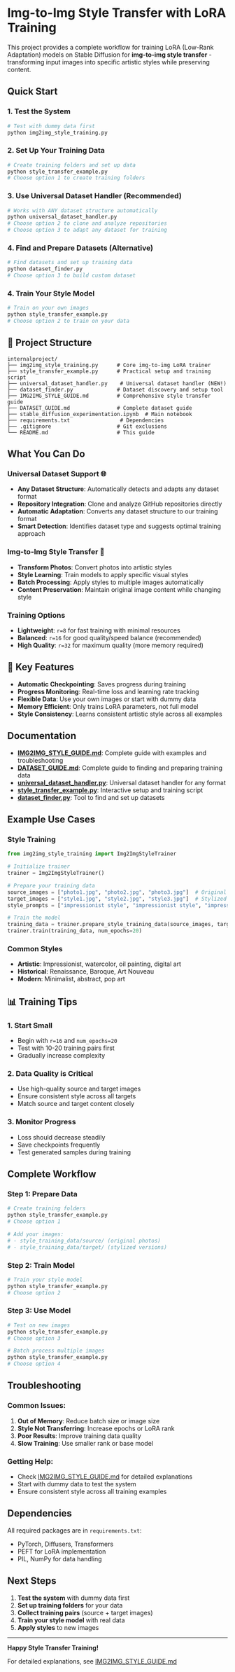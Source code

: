 # Img-to-Img Style Transfer with LoRA Training

This project provides a complete workflow for training LoRA (Low-Rank Adaptation) models on Stable Diffusion for **img-to-img style transfer** - transforming input images into specific artistic styles while preserving content.

## Quick Start

### 1. Test the System
```bash
# Test with dummy data first
python img2img_style_training.py
```

### 2. Set Up Your Training Data
```bash
# Create training folders and set up data
python style_transfer_example.py
# Choose option 1 to create training folders
```

### 3. Use Universal Dataset Handler (Recommended)
```bash
# Works with ANY dataset structure automatically
python universal_dataset_handler.py
# Choose option 2 to clone and analyze repositories
# Choose option 3 to adapt any dataset for training
```

### 4. Find and Prepare Datasets (Alternative)
```bash
# Find datasets and set up training data
python dataset_finder.py
# Choose option 3 to build custom dataset
```

### 4. Train Your Style Model
```bash
# Train on your own images
python style_transfer_example.py
# Choose option 2 to train on your data
```

## 📁 Project Structure

```
internalproject/
├── img2img_style_training.py      # Core img-to-img LoRA trainer
├── style_transfer_example.py      # Practical setup and training script
├── universal_dataset_handler.py    # Universal dataset handler (NEW!)
├── dataset_finder.py              # Dataset discovery and setup tool
├── IMG2IMG_STYLE_GUIDE.md         # Comprehensive style transfer guide
├── DATASET_GUIDE.md               # Complete dataset guide
├── stable_diffusion_experimentation.ipynb  # Main notebook
├── requirements.txt                # Dependencies
├── .gitignore                     # Git exclusions
└── README.md                      # This guide
```

## What You Can Do

### Universal Dataset Support 🌐
- **Any Dataset Structure**: Automatically detects and adapts any dataset format
- **Repository Integration**: Clone and analyze GitHub repositories directly
- **Automatic Adaptation**: Converts any dataset structure to our training format
- **Smart Detection**: Identifies dataset type and suggests optimal training approach

### Img-to-Img Style Transfer 🎨
- **Transform Photos**: Convert photos into artistic styles
- **Style Learning**: Train models to apply specific visual styles
- **Batch Processing**: Apply styles to multiple images automatically
- **Content Preservation**: Maintain original image content while changing style

### Training Options
- **Lightweight**: `r=8` for fast training with minimal resources
- **Balanced**: `r=16` for good quality/speed balance (recommended)
- **High Quality**: `r=32` for maximum quality (more memory required)

## 🔧 Key Features

- **Automatic Checkpointing**: Saves progress during training
- **Progress Monitoring**: Real-time loss and learning rate tracking
- **Flexible Data**: Use your own images or start with dummy data
- **Memory Efficient**: Only trains LoRA parameters, not full model
- **Style Consistency**: Learns consistent artistic style across all examples

## Documentation

- **[IMG2IMG_STYLE_GUIDE.md](IMG2IMG_STYLE_GUIDE.md)**: Complete guide with examples and troubleshooting
- **[DATASET_GUIDE.md](DATASET_GUIDE.md)**: Complete guide to finding and preparing training data
- **[universal_dataset_handler.py](universal_dataset_handler.py)**: Universal dataset handler for any format
- **[style_transfer_example.py](style_transfer_example.py)**: Interactive setup and training script
- **[dataset_finder.py](dataset_finder.py)**: Tool to find and set up datasets

## Example Use Cases

### Style Training
```python
from img2img_style_training import Img2ImgStyleTrainer

# Initialize trainer
trainer = Img2ImgStyleTrainer()

# Prepare your training data
source_images = ["photo1.jpg", "photo2.jpg", "photo3.jpg"]  # Original photos
target_images = ["style1.jpg", "style2.jpg", "style3.jpg"]  # Stylized versions
style_prompts = ["impressionist style", "impressionist style", "impressionist style"]

# Train the model
training_data = trainer.prepare_style_training_data(source_images, target_images, style_prompts)
trainer.train(training_data, num_epochs=20)
```

### Common Styles
- **Artistic**: Impressionist, watercolor, oil painting, digital art
- **Historical**: Renaissance, Baroque, Art Nouveau
- **Modern**: Minimalist, abstract, pop art

## 📊 Training Tips

### 1. **Start Small**
- Begin with `r=16` and `num_epochs=20`
- Test with 10-20 training pairs first
- Gradually increase complexity

### 2. **Data Quality is Critical**
- Use high-quality source and target images
- Ensure consistent style across all targets
- Match source and target content closely

### 3. **Monitor Progress**
- Loss should decrease steadily
- Save checkpoints frequently
- Test generated samples during training

## Complete Workflow

### Step 1: Prepare Data
```bash
# Create training folders
python style_transfer_example.py
# Choose option 1

# Add your images:
# - style_training_data/source/ (original photos)
# - style_training_data/target/ (stylized versions)
```

### Step 2: Train Model
```bash
# Train your style model
python style_transfer_example.py
# Choose option 2
```

### Step 3: Use Model
```bash
# Test on new images
python style_transfer_example.py
# Choose option 3

# Batch process multiple images
python style_transfer_example.py
# Choose option 4
```

## Troubleshooting

### Common Issues:
1. **Out of Memory**: Reduce batch size or image size
2. **Style Not Transferring**: Increase epochs or LoRA rank
3. **Poor Results**: Improve training data quality
4. **Slow Training**: Use smaller rank or base model

### Getting Help:
- Check [IMG2IMG_STYLE_GUIDE.md](IMG2IMG_STYLE_GUIDE.md) for detailed explanations
- Start with dummy data to test the system
- Ensure consistent style across all training examples

## Dependencies

All required packages are in `requirements.txt`:
- PyTorch, Diffusers, Transformers
- PEFT for LoRA implementation
- PIL, NumPy for data handling

## Next Steps

1. **Test the system** with dummy data first
2. **Set up training folders** for your data
3. **Collect training pairs** (source + target images)
4. **Train your style model** with real data
5. **Apply styles** to new images

---

**Happy Style Transfer Training!**

For detailed explanations, see [IMG2IMG_STYLE_GUIDE.md](IMG2IMG_STYLE_GUIDE.md)
